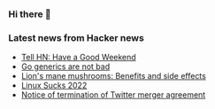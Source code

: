### Hi there 👋

<!--
**arashid-sh/arashid-sh** is a ✨ _special_ ✨ repository because its `README.md` (this file) appears on your GitHub profile.

Here are some ideas to get you started:

- 🔭 I’m currently working on ...
- 🌱 I’m currently learning ...
- 👯 I’m looking to collaborate on ...
- 🤔 I’m looking for help with ...
- 💬 Ask me about ...
- 📫 How to reach me: ...
- 😄 Pronouns: ...
- ⚡ Fun fact: ...
-->

### Latest news from Hacker news
<!-- BLOG-POST-LIST:START -->
- [Tell HN: Have a Good Weekend](https://news.ycombinator.com/item?id=32027913)
- [Go generics are not bad](https://lemire.me/blog/2022/07/08/go-generics-are-not-bad/)
- [Lion&#39;s mane mushrooms: Benefits and side effects](https://www.medicalnewstoday.com/articles/323400)
- [Linux Sucks 2022](https://lunduke.substack.com/p/linux-sucks-2022)
- [Notice of termination of Twitter merger agreement](https://www.sec.gov/Archives/edgar/data/1418091/000110465922078413/tm2220599d1_ex99-p.htm)
<!-- BLOG-POST-LIST:END -->
